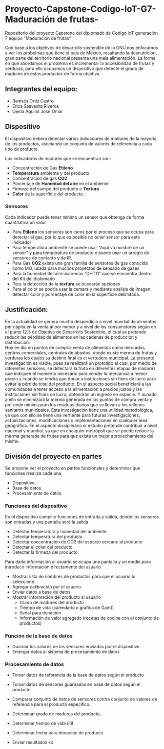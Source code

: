 # Proyecto-Capstone-Codigo-IoT-G7-Maduración de frutas-
Repositorio del proyecto Capstone del diplomado de Codigo IoT generación 7 equipo "Maduración de frutas"

Con base a los objetivos de desarrollo sostenible de la ONU nos enfocamos a ver los probelmas que tiene el país de México, resaltando la desnutrición, gran parte del territorio nacional presenta una mala alimentación.
La forma en que abordamos el problema es incrementar la accesibilidad de frutas y verduras, para ello ocupamos un dispositivo que detecte el grado de madures de estos productos de forma objetiva.



## Integrantes del equipo:
* Ramsés Ortiz Castro
* Erica Saavedra Riveros
* Ojeda Aguilar Jose Omar



## Dispositivo
El dispositivo debera detectar varios indicadores de madures de la mayoria de los productos, asociando un conjunto de valores de referencia a cada tipo de profucto.

Los indicadores de madures que se encuentran son:
* Concentración de Gas **Etileno**
* **Temperatura** ambiente y del producto
* Concentración de gas **CO2**
* Porcentaje de **Humedad del aire** en el ambiente
* Firmeza del cuerpo del producto o **Textura** 
* **Color** de la superficie del producto.




### Sensores
Cada indicador puede tener mínimo un sensor que obtenga de forma cuantitativa un valor
* Para **Etileno** los sensores son caros por el proceso que se ocupa para detectar el gas, por lo que es posible no tener sensor para este indicador
* Para temperatura ambiente se puede usar "Aqui va nombre de un sensor" y para temperatura de producto e puede usar un arreglo de sensores de contacto y de IR.
* Para Gas **CO2** existe una gran familia de sensores de gas conocida como MQ, usada para muchos proyectos de sensado de gases
* Para la humedad del aire usaremos "DHT11" que se encuentra dentro del Kit del diplomado
* Para la detección de la **textura** se buscarán opciones 
* Para el color se podria usar la camara y mediante analisis de imagen detectar color y porcentaje de color en la superficie delimitada.  




## Justificación:
En la actualidad se genera mucho desperdicio a nivel mundial de alimentos per cápita en la venta al por menor y a nivel de los consumidores según en el punto 12.3 de Objetivo de Desarrollo Sostenible, el cual se pretende reducir las pérdidas de alimentos en las cadenas de producción y distribución.    
Hoy en día en puntos de compra-venta de alimentos como mercados, centros comerciales, centrales de abastos, donde existe merma de frutas y verduras los cuales su destino final es el vertedero municipal.
La presente investigación es viable, pues se realizará un prototipo el cual, por medio de diferentes sensores, se detectará la fruta en diferentes etapas de madurez, que indiquen el momento necesario para vender la mercancía a menor precio y cuando se tendrá que donar a instituciones sin fines de lucro para evitar la pérdida total del producto.
En el aspecto social beneficiará a las comunidades a tener acceso a la alimentación a precios justos y las instituciones sin fines de lucro, obtendrán un ingreso en especie. Y aunado a ello se minimizará la merma generada en los puntos de compra venta y por ende minimizarán los residuos diarios que se llevan a los rellenos sanitaros municipales.
Esta investigación tiene una utilidad metodológica, ya que con ello se tiene una vertiente para futuras investigaciones, actualizaciones, modificaciones o implementaciones en cualquier área geográfica.
En el aspecto disciplinario el estudio pretende contribuir a nivel nacional y mundial, ya que en cualquier metrópoli que se puede reducir la merma generada de frutas para que exista un mejor aprovechamiento del mismo.


## División del proyecto en partes
Se propone ver el proyecto en partes funcionales y determinar que funciones rrealiza cada una.
* Dispositivo.
* Base de datos.
* Procesamiento de datos.
### Funciones del dispositivo
En el dispositivo cumplira funciones de entrada y salida, donde los sensores son entradas y una pantalla será la salida
* Detectar temperatura y humedad del ambiente
* Detectar temperatura del producto
* Detectar concentración de CO2 del espacio cercano al producto
* Detectar el color del producto
* Detectar la firmeza del producto.

Para darle información al usuario se ocupa una pantalla y un medio para introducir información directamente del usuario
* Mostrar lista de nombres de productos para que el usuario lo seleccione.
* Agregar calibración por el usuario.
* Enviar datos a base de datos
* Mostrar información del producto al usuario
  * Grado de madures del producto
  * Tiempo de vida (calendario o grafica de Gantt)
  * Señal para donación
  * Información de valor agregado (recetas de cocina con el conjunto de productos)

### Función de la base de datos
* Guardar los valores de los sensores enviados por el dispositivo
* Entregar datos al sistema de procesamiento de datos

### Procesamiento de datos
* Tomar datos de referencia de la base de datos según el producto
* Tomar datos de sensores guardados en base de datos según el producto

* Comparar conjunto de datos de sensores contra conjunto de valores de referencia para el producto especifico.
* Determinar grado de madures del producto.
* Determinar tiempo de vida útil 
* Determinar fecha para donación de producto 
* Enviar resultados
xx